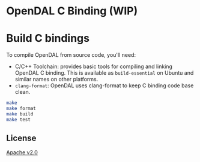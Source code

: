 # OpenDAL C Binding (WIP)

# Build C bindings

To compile OpenDAL from source code, you'll need:
- C/C++ Toolchain: provides basic tools for compiling and linking OpenDAL C binding. This is available as `build-essential` on Ubuntu and similar names on other platforms.
- `clang-format`: OpenDAL uses clang-format to keep C binding code base clean.

```bash
make
make format
make build
make test
```

## License

[Apache v2.0](https://www.apache.org/licenses/LICENSE-2.0)
